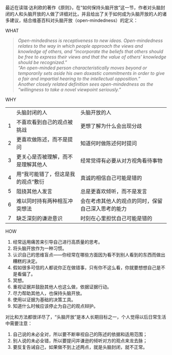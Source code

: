 最近在读瑞·达利欧的著作《原则》，在“如何保持头脑开放”这一节，作者对头脑封闭的人和头脑开放的人做了详细对比，并且给出了关于如何成为头脑开放的人的诸多建议，结合维基百科对头脑开放（open-mindedness）的定义：

WHAT

> _Open-mindedness is receptiveness to new ideas. Open-mindedness relates to the way in which people approach the views and knowledge of others, and “incorporate the beliefs that others should be free to express their views and that the value of others’ knowledge should be recognized.”_  
> _“An open-minded person characteristically moves beyond or temporarily sets aside his own doxastic commitments in order to give a fair and impartial hearing to the intellectual opposition.”_  
> _Another closely related definition sees open-mindedness as the “willingness to take a novel viewpoint seriously.”_

WHY

<table data-draft-node="block" data-draft-type="table" data-size="normal" data-row-style="normal"><tbody><tr><td></td><td>头脑封闭的人</td><td>头脑开放的人</td></tr><tr><td>1</td><td>不喜欢看到自己的观点被挑战</td><td>更想了解为什么会出现分歧</td></tr><tr><td>2</td><td>更喜欢做陈述，而不是提问</td><td>知道何时做陈述何时提问</td></tr><tr><td>3</td><td>更关心是否被理解，而不是理解其他人</td><td>经常觉得有必要从对方视角看待事物</td></tr><tr><td>4</td><td>用“我可能错了，但这是我的观点”敷衍</td><td>真诚的相信自己可能是错的</td></tr><tr><td>5</td><td>阻挠其他人发言</td><td>总是更喜欢倾听，而不是发言</td></tr><tr><td>6</td><td>难以同时持有两种相互冲突想法</td><td>会在考虑其他人的观点的同时，保留自己深入思考的能力</td></tr><tr><td>7</td><td>缺乏深刻的谦逊意识</td><td>时刻在心里担忧自己可能是错的</td></tr></tbody></table>

HOW

1.  经常运用痛苦来引导自己进行高质量的思考。
2.  将头脑开放作为一种习惯。
3.  认识自己的思维盲点——你经常在哪些方面因为看不到别人看到的东西而做出糟糕的决定。
4.  假如很多可信的人都说你正在做错事，只有你不这么看，你就要想想自己是不是看偏了。
5.  冥想。
6.  重视证据并鼓励其他人也这么做，依据证据行动。
7.  尽力帮助其他人，也保持头脑开放。
8.  使用以证据为基础的决策工具。
9.  知道什么时候应该停止为自己的观点辩护。

对比和方法都很详尽了，“头脑开放”是本人长期目标之一，个人觉得以后日常生活中需要注意：

1.  自己说的未必全对，所以要不断审视自己的陈述的依据和适用范围；
2.  别人说的未必全错，所以要提问并谦逊的倾听对方的观点来龙去脉；
3.  要反复告诫自己，如果做不到上述两点，就是头脑封闭，就不正常。